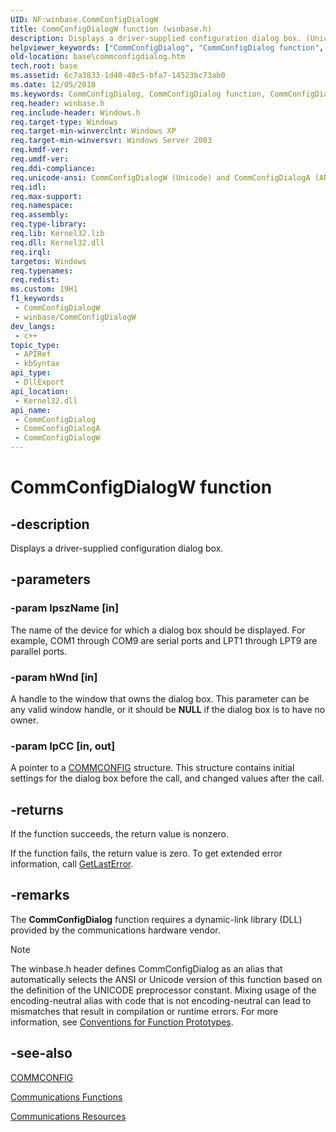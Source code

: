 ```yaml
---
UID: NF:winbase.CommConfigDialogW
title: CommConfigDialogW function (winbase.h)
description: Displays a driver-supplied configuration dialog box. (Unicode)
helpviewer_keywords: ["CommConfigDialog", "CommConfigDialog function", "CommConfigDialogW", "_win32_commconfigdialog", "base.commconfigdialog", "winbase/CommConfigDialog", "winbase/CommConfigDialogW"]
old-location: base\commconfigdialog.htm
tech.root: base
ms.assetid: 6c7a3833-1d40-40c5-bfa7-14523bc73ab0
ms.date: 12/05/2018
ms.keywords: CommConfigDialog, CommConfigDialog function, CommConfigDialogA, CommConfigDialogW, _win32_commconfigdialog, base.commconfigdialog, winbase/CommConfigDialog, winbase/CommConfigDialogA, winbase/CommConfigDialogW
req.header: winbase.h
req.include-header: Windows.h
req.target-type: Windows
req.target-min-winverclnt: Windows XP
req.target-min-winversvr: Windows Server 2003
req.kmdf-ver: 
req.umdf-ver: 
req.ddi-compliance: 
req.unicode-ansi: CommConfigDialogW (Unicode) and CommConfigDialogA (ANSI)
req.idl: 
req.max-support: 
req.namespace: 
req.assembly: 
req.type-library: 
req.lib: Kernel32.lib
req.dll: Kernel32.dll
req.irql: 
targetos: Windows
req.typenames: 
req.redist: 
ms.custom: 19H1
f1_keywords:
 - CommConfigDialogW
 - winbase/CommConfigDialogW
dev_langs:
 - c++
topic_type:
 - APIRef
 - kbSyntax
api_type:
 - DllExport
api_location:
 - Kernel32.dll
api_name:
 - CommConfigDialog
 - CommConfigDialogA
 - CommConfigDialogW
---
```


# CommConfigDialogW function


## -description

Displays a driver-supplied configuration dialog box.

## -parameters

### -param lpszName [in]

The name of the device for which a dialog box should be displayed. For example, COM1 through COM9 are serial ports and LPT1 through LPT9 are parallel ports.

### -param hWnd [in]

A handle to the window that owns the dialog box. This parameter can be any valid window handle, or it should be <b>NULL</b> if the dialog box is to have no owner.

### -param lpCC [in, out]

A pointer to a 
<a href="/windows/desktop/api/winbase/ns-winbase-commconfig">COMMCONFIG</a> structure. This structure contains initial settings for the dialog box before the call, and changed values after the call.

## -returns

If the function succeeds, the return value is nonzero.

If the function fails, the return value is zero. To get extended error information, call 
<a href="/windows/desktop/api/errhandlingapi/nf-errhandlingapi-getlasterror">GetLastError</a>.

## -remarks

The 
<b>CommConfigDialog</b> function requires a dynamic-link library (DLL) provided by the communications hardware vendor.





> [!NOTE]
> The winbase.h header defines CommConfigDialog as an alias that automatically selects the ANSI or Unicode version of this function based on the definition of the UNICODE preprocessor constant. Mixing usage of the encoding-neutral alias with code that is not encoding-neutral can lead to mismatches that result in compilation or runtime errors. For more information, see [Conventions for Function Prototypes](/windows/win32/intl/conventions-for-function-prototypes).

## -see-also

<a href="/windows/desktop/api/winbase/ns-winbase-commconfig">COMMCONFIG</a>



<a href="/windows/desktop/DevIO/communications-functions">Communications Functions</a>



<a href="/windows/desktop/DevIO/communications-resources">Communications Resources</a>
